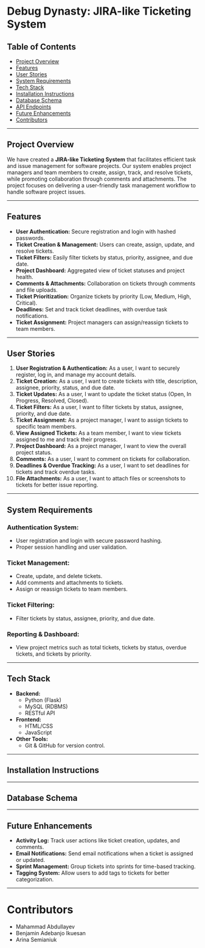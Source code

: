 # Debug Dynasty: JIRA-like Ticketing System

## Table of Contents
- [Project Overview](#project-overview)
- [Features](#features)
- [User Stories](#user-stories)
- [System Requirements](#system-requirements)
- [Tech Stack](#tech-stack)
- [Installation Instructions](#installation-instructions)
- [Database Schema](#database-schema)
- [API Endpoints](#api-endpoints)
- [Future Enhancements](#future-enhancements)
- [Contributors](#contributors)

---

## Project Overview
We have created a **JIRA-like Ticketing System** that facilitates efficient task and issue management for software projects. Our system enables project managers and team members to create, assign, track, and resolve tickets, while promoting collaboration through comments and attachments. The project focuses on delivering a user-friendly task management workflow to handle software project issues.

---

## Features
- **User Authentication:** Secure registration and login with hashed passwords.
- **Ticket Creation & Management:** Users can create, assign, update, and resolve tickets.
- **Ticket Filters:** Easily filter tickets by status, priority, assignee, and due date.
- **Project Dashboard:** Aggregated view of ticket statuses and project health.
- **Comments & Attachments:** Collaboration on tickets through comments and file uploads.
- **Ticket Prioritization:** Organize tickets by priority (Low, Medium, High, Critical).
- **Deadlines:** Set and track ticket deadlines, with overdue task notifications.
- **Ticket Assignment:** Project managers can assign/reassign tickets to team members.

---

## User Stories
1. **User Registration & Authentication:** As a user, I want to securely register, log in, and manage my account details.
2. **Ticket Creation:** As a user, I want to create tickets with title, description, assignee, priority, status, and due date.
3. **Ticket Updates:** As a user, I want to update the ticket status (Open, In Progress, Resolved, Closed).
4. **Ticket Filters:** As a user, I want to filter tickets by status, assignee, priority, and due date.
5. **Ticket Assignment:** As a project manager, I want to assign tickets to specific team members.
6. **View Assigned Tickets:** As a team member, I want to view tickets assigned to me and track their progress.
7. **Project Dashboard:** As a project manager, I want to view the overall project status.
8. **Comments:** As a user, I want to comment on tickets for collaboration.
9. **Deadlines & Overdue Tracking:** As a user, I want to set deadlines for tickets and track overdue tasks.
10. **File Attachments:** As a user, I want to attach files or screenshots to tickets for better issue reporting.

---

## System Requirements
### Authentication System:
- User registration and login with secure password hashing.
- Proper session handling and user validation.

### Ticket Management:
- Create, update, and delete tickets.
- Add comments and attachments to tickets.
- Assign or reassign tickets to team members.

### Ticket Filtering:
- Filter tickets by status, assignee, priority, and due date.

### Reporting & Dashboard:
- View project metrics such as total tickets, tickets by status, overdue tickets, and tickets by priority.

---

## Tech Stack
- **Backend:**
  - Python (Flask)
  - MySQL (RDBMS)
  - RESTful API
- **Frontend:**
  - HTML/CSS
  - JavaScript
- **Other Tools:**
  - Git & GitHub for version control.
 
---

## Installation Instructions

---

## Database Schema

---

## Future Enhancements
- **Activity Log:** Track user actions like ticket creation, updates, and comments.
- **Email Notifications:** Send email notifications when a ticket is assigned or updated.
- **Sprint Management:** Group tickets into sprints for time-based tracking.
- **Tagging System:** Allow users to add tags to tickets for better categorization.

---

# Contributors
- Mahammad Abdullayev
- Benjamin Adebanjo Ikuesan
- Arina Semianiuk
